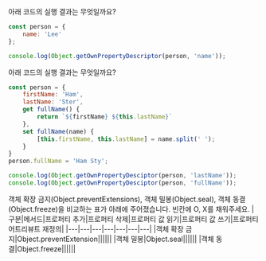 아래 코드의 실행 결과는 무엇일까요?
```js
const person = {
    name: 'Lee'
};

console.log(Object.getOwnPropertyDescriptor(person, 'name'));
```

아래 코드의 실행 결과는 무엇일까요?
```js
const person = {
    firstName: 'Ham',
    lastName: 'Ster',
    get fullName() {
        return `${firstName} ${this.lastName}`
    },
    set fullName(name) {
        [this.firstName, this.lastName] = name.split(' ');
    }
}
person.fullName = 'Ham Sty';

console.log(Object.getOwnPropertyDesciptor(person, 'lastName'));
console.log(Object.getOwnPropertyDesciptor(person, 'fullName'));
```

객체 확장 금지(Object.preventExtensions), 객체 밀봉(Object.seal), 객체 동결(Object.freeze)을 비교하는 표가 아래에 주어졌습니다. 빈칸에 O, X를 채워주세요.
|구분|메서드|프로퍼티 추가|프로퍼티 삭제|프로퍼티 값 읽기|프로퍼티 값 쓰기|프로퍼티 어트리뷰트 재정의|
|---|---|---|---|---|---|---|
|객체 확장 금지|Object.preventExtension||||||
|객체 밀봉|Object.seal||||||
|객체 동결|Object.freeze||||||